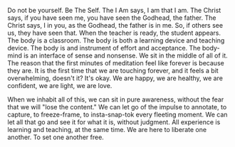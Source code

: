 Do not be yourself. Be The Self.
The I Am says, I am that I am.
The Christ says, if you have seen me, you have seen the Godhead, the father.
The Christ says, I in you, as the Godhead, the father is in me.
So, if others see us, they have seen that.
When the teacher is ready, the student appears.
The body is a classroom.
The body is both a learning device and teaching device.
The body is and instrument of effort and acceptance.
The body-mind is an interface of sense and nonsense.
We sit in the middle of all of it.
The reason that the first minutes of meditation feel like forever is because they are.
It is the first time that we are touching forever, and it feels a bit overwhelming, doesn't it?
It's okay. We are happy, we are healthy, we are confident, we are light, we are love.

When we inhabit all of this, we can sit in pure awareness, without the fear that we will "lose the content."
We can let go of the impulse to annotate, to capture, to freeze-frame, to insta-snap-tok every fleeting moment.
We can let all that go and see it for what it is, without judgment. 
All experience is learning and teaching, at the same time.
We are here to liberate one another. To set one another free.
